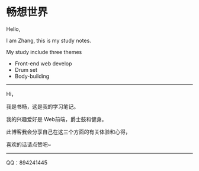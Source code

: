 # 畅想世界
Hello,

I am Zhang, this is my study notes.

My study include three themes

- Front-end web develop
- Drum set
- Body-building

****



Hi，

我是书畅，这是我的学习笔记。

我的兴趣爱好是 Web前端，爵士鼓和健身。

此博客我会分享自己在这三个方面的有关体验和心得，

喜欢的话请点赞吧~

****



QQ：894241445


